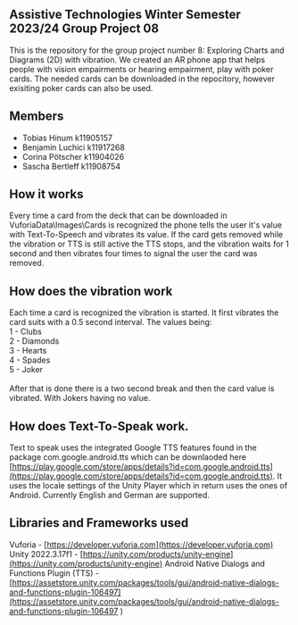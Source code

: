 ## Assistive Technologies Winter Semester 2023/24 Group Project 08

This is the repository for the group project number 8: Exploring Charts and Diagrams (2D) with vibration.
We created an AR phone app that helps people with vision empairments or hearing empairment, play with poker cards.
The needed cards can be downloaded in the repocitory, however exisiting poker cards can also be used.

## Members
 - Tobias Hinum k11905157
 - Benjamin Luchici k11917268
 - Corina Pötscher k11904026
 - Sascha Bertleff k11908754

## How it works
Every time a card from the deck that can be downloaded in VuforiaData\Images\Cards is recognized the phone tells the user it's value with Text-To-Speech and vibrates its value. If the card gets removed while the vibration or TTS is still active the TTS stops, and the vibration waits for 1 second and then vibrates four times to signal the user the card was removed.


## How does the vibration work
Each time a card is recognized the vibration is started. It first vibrates the card suits with a 0.5 second interval. The values being:\
1 - Clubs\
2 - Diamonds\
3 - Hearts\
4 - Spades\
5 - Joker\
\
After that is done there is a two second break and then the card value is vibrated. With Jokers having no value.

## How does Text-To-Speak work.
Text to speak uses the integrated Google TTS features found in the package com.google.android.tts which can be downlaoded here [https://play.google.com/store/apps/details?id=com.google.android.tts](https://play.google.com/store/apps/details?id=com.google.android.tts).
It uses the locale settings of the Unity Player which in return uses the ones of Android. Currently English and German are supported.

## Libraries and Frameworks used
Vuforia - [https://developer.vuforia.com](https://developer.vuforia.com)
Unity 2022.3.17f1 - [https://unity.com/products/unity-engine](https://unity.com/products/unity-engine)
Android Native Dialogs and Functions Plugin (TTS) - [https://assetstore.unity.com/packages/tools/gui/android-native-dialogs-and-functions-plugin-106497](https://assetstore.unity.com/packages/tools/gui/android-native-dialogs-and-functions-plugin-106497
)